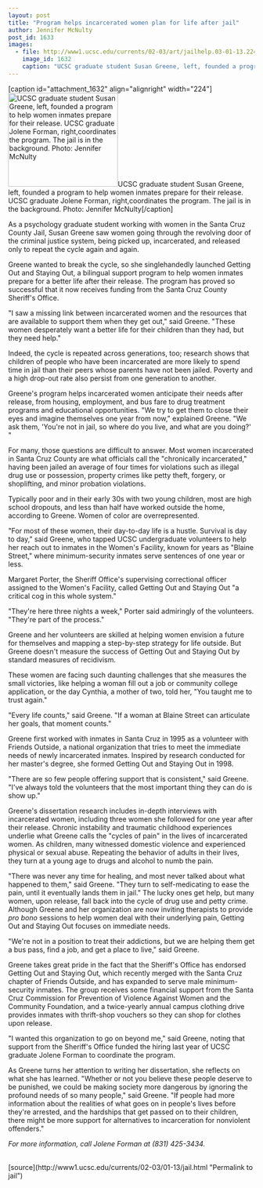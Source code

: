 ```yaml
---
layout: post
title: "Program helps incarcerated women plan for life after jail"
author: Jennifer McNulty
post_id: 1633
images:
  - file: http://www1.ucsc.edu/currents/02-03/art/jailhelp.03-01-13.224.jpg
    image_id: 1632
    caption: "UCSC graduate student Susan Greene, left, founded a program to help women inmates prepare for their release. UCSC graduate Jolene Forman, right,coordinates the program. The jail is in the background. Photo: Jennifer McNulty"
---
```


[caption id="attachment_1632" align="alignright" width="224"]<a href="http://localhost/mysite/wp-content/uploads/2003/01/jailhelp.03-01-13.224.jpg"><img class="size-full wp-image-1632" src="http://localhost/mysite/wp-content/uploads/2003/01/jailhelp.03-01-13.224.jpg" alt="UCSC graduate student Susan Greene, left, founded a program to help women inmates prepare for their release. UCSC graduate Jolene Forman, right,coordinates the program. The jail is in the background. Photo: Jennifer McNulty" width="224" height="191" /></a>UCSC graduate student Susan Greene, left, founded a program to help women inmates prepare for their release. UCSC graduate Jolene Forman, right,coordinates the program. The jail is in the background. Photo: Jennifer McNulty[/caption]
<p>
  As a psychology graduate student working with women in the Santa Cruz County Jail, Susan Greene saw women going through the revolving door of the criminal justice system, being picked up, incarcerated, and released only to repeat the cycle again and again.
</p>
<p>
  Greene wanted to break the cycle, so she singlehandedly launched Getting Out and Staying Out, a bilingual support program to help women inmates prepare for a better life after their release. The program has proved so successful that it now receives funding from the Santa Cruz County Sheriff's Office.<br>
</p>
<p>
  "I saw a missing link between incarcerated women and the resources that are available to support them when they get out," said Greene. "These women desperately want a better life for their children than they had, but they need help."<br>
</p>
<p>
  Indeed, the cycle is repeated across generations, too; research shows that children of people who have been incarcerated are more likely to spend time in jail than their peers whose parents have not been jailed. Poverty and a high drop-out rate also persist from one generation to another.<br>
</p>
<p>
  Greene's program helps incarcerated women anticipate their needs after release, from housing, employment, and bus fare to drug treatment programs and educational opportunities. "We try to get them to close their eyes and imagine themselves one year from now," explained Greene. "We ask them, 'You're not in jail, so where do you live, and what are you doing?' "<br>
</p>
<p>
  For many, those questions are difficult to answer. Most women incarcerated in Santa Cruz County are what officials call the "chronically incarcerated," having been jailed an average of four times for violations such as illegal drug use or possession, property crimes like petty theft, forgery, or shoplifting, and minor probation violations.
</p>
<p>
  Typically poor and in their early 30s with two young children, most are high school dropouts, and less than half have worked outside the home, according to Greene. Women of color are overrepresented.<br>
</p>
<p>
  "For most of these women, their day-to-day life is a hustle. Survival is day to day," said Greene, who tapped UCSC undergraduate volunteers to help her reach out to inmates in the Women's Facility, known for years as "Blaine Street," where minimum-security inmates serve sentences of one year or less.<br>
</p>
<p>
  Margaret Porter, the Sheriff Office's supervising correctional officer assigned to the Women's Facility, called Getting Out and Staying Out "a critical cog in this whole system."<br>
</p>
<p>
  "They're here three nights a week," Porter said admiringly of the volunteers. "They're part of the process."<br>
</p>
<p>
  Greene and her volunteers are skilled at helping women envision a future for themselves and mapping a step-by-step strategy for life outside. But Greene doesn't measure the success of Getting Out and Staying Out by standard measures of recidivism.
</p>
<p>
  These women are facing such daunting challenges that she measures the small victories, like helping a woman fill out a job or community college application, or the day Cynthia, a mother of two, told her, "You taught me to trust again."<br>
</p>
<p>
  "Every life counts," said Greene. "If a woman at Blaine Street can articulate her goals, that moment counts."<br>
</p>
<p>
  Greene first worked with inmates in Santa Cruz in 1995 as a volunteer with Friends Outside, a national organization that tries to meet the immediate needs of newly incarcerated inmates. Inspired by research conducted for her master's degree, she formed Getting Out and Staying Out in 1998.<br>
</p>
<p>
  "There are so few people offering support that is consistent," said Greene. "I've always told the volunteers that the most important thing they can do is show up."<br>
</p>
<p>
  Greene's dissertation research includes in-depth interviews with incarcerated women, including three women she followed for one year after their release. Chronic instability and traumatic childhood experiences underlie what Greene calls the "cycles of pain" in the lives of incarcerated women. As children, many witnessed domestic violence and experienced physical or sexual abuse. Repeating the behavior of adults in their lives, they turn at a young age to drugs and alcohol to numb the pain.<br>
</p>
<p>
  "There was never any time for healing, and most never talked about what happened to them," said Greene. "They turn to self-medicating to ease the pain, until it eventually lands them in jail." The lucky ones get help, but many women, upon release, fall back into the cycle of drug use and petty crime. Although Greene and her organization are now inviting therapists to provide <i>pro bono</i> sessions to help women deal with their underlying pain, Getting Out and Staying Out focuses on immediate needs.<br>
</p>
<p>
  "We're not in a position to treat their addictions, but we are helping them get a bus pass, find a job, and get a place to live," said Greene.<br>
</p>
<p>
  Greene takes great pride in the fact that the Sheriff's Office has endorsed Getting Out and Staying Out, which recently merged with the Santa Cruz chapter of Friends Outside, and has expanded to serve male minimum-security inmates. The group receives some financial support from the Santa Cruz Commission for Prevention of Violence Against Women and the Community Foundation, and a twice-yearly annual campus clothing drive provides inmates with thrift-shop vouchers so they can shop for clothes upon release.<br>
</p>
<p>
  "I wanted this organization to go on beyond me," said Greene, noting that support from the Sheriff's Office funded the hiring last year of UCSC graduate Jolene Forman to coordinate the program.<br>
</p>
<p>
  As Greene turns her attention to writing her dissertation, she reflects on what she has learned. "Whether or not you believe these people deserve to be punished, we could be making society more dangerous by ignoring the profound needs of so many people," said Greene. "If people had more information about the realities of what goes on in people's lives before they're arrested, and the hardships that get passed on to their children, there might be more support for alternatives to incarceration for nonviolent offenders."
</p>
<p>
  <i>For more information, call Jolene Forman at (831) 425-3434.<br></i><br>
</p>
[source](http://www1.ucsc.edu/currents/02-03/01-13/jail.html "Permalink to jail")
